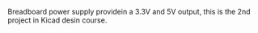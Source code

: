 Breadboard power supply providein a 3.3V and 5V output, this is the 2nd project 
in Kicad desin course.
